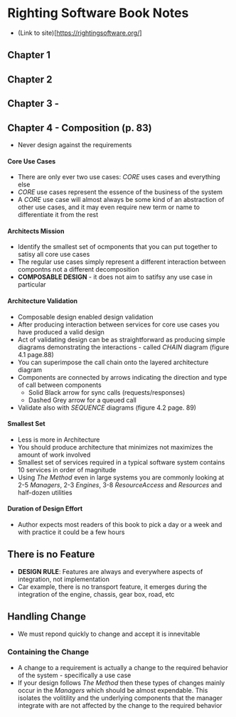 # Righting Software Book Notes

* (Link to site)[https://rightingsoftware.org/]
  

## Chapter 1 



## Chapter 2 


## Chapter 3 - 



## Chapter 4 - Composition (p. 83)
* Never design against the requirements

#### Core Use Cases
* There are only ever two use cases: *CORE* uses cases and everything else
* *CORE* use cases represent the essence of the business of the system
* A *CORE* use case will almost always be some kind of an abstraction of other use cases, and it may even require new term or name to differentiate it from the rest
  
#### Architects Mission
* Identify the smallest set of ocmponents that you can put together to satisy all core use cases
* The regular use cases simply represent a different interaction between compontns not a different decomposition
* **COMPOSABLE DESIGN**  - it does not aim to satifsy any use case in particular 
  
#### Architecture Validation  
* Composable design enabled design validation
* After producing interaction between services for core use cases you have produced a valid design 
* Act of validating design can be as straightforward as producing simple diagrams demonstrating the interactions - called *CHAIN* diagram (figure 4.1 page.88)
* You can superimpose the call chain onto the layered architecture diagram
* Components are connected by arrows indicating the direction and type of call between components
  * Solid Black arrow for sync calls (requests/responses) 
  * Dashed Grey arrow for a queued call
* Validate also with *SEQUENCE* diagrams (figure 4.2 page. 89)

#### Smallest Set
* Less is more in Architecture
* You should produce architecture that minimizes not maximizes the amount of work involved
* Smallest set of services required in a typical software system contains 10 services in order of magnitude
* Using *The Method* even in large systems you are commonly looking at 2-5 *Managers*, 2-3 *Engines*, 3-8 *ResourceAccess* and *Resources* and half-dozen utilities

#### Duration of Design Effort
* Author expects most readers of this book to pick a day or a week and with practice it could be a few hours
  
## There is no Feature
* **DESIGN RULE**: Features are always and everywhere aspects of integration, not implementation
* Car example, there is no transport feature, it emerges during the integration of the engine, chassis, gear box, road, etc

## Handling Change
* We must repond quickly to change and accept it is innevitable

### Containing the Change
* A change to a requirement is actually a change to the required behavior of the system - specifically a use case
* If your design follows *The Method* then these types of changes mainly occur in the *Managers* which should be almost expendable. This isolates the volitility and the underlying components that the manager integrate with are not affected by the change to the required behavior


